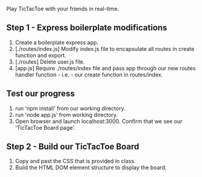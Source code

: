 Play TicTacToe with your friends in real-time.

## Step 1 - Express boilerplate modifications

1. Create a boilerplate express app.
2. [./routes/index.js] Modify index.js file to encapsulate all routes in create function and export.
3. [./routes] Delete user.js file.
4. [app.js] Require ./routes/index file and pass app through our new routes handler function - i.e. - our create function in routes/index.

## Test our progress

1. run 'npm install' from our working directory.
2. run 'node app.js' from working directory.
3. Open browser and launch localhost:3000. Confirm that we see our 'TicTacToe Board page'.

## Step 2 - Build our TicTacToe Board

1. Copy and past the CSS that is provided in class.
2. Build the HTML DOM element structure to display the board.





